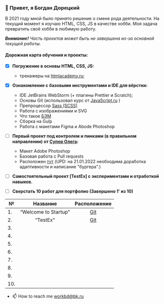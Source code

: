 

### 👋  Привет, я Богдан Дорецкий

В 2021 году мной было принято решение о смене рода деятельности. На текущий момент я изучаю HTML, CSS, JS в качестве хобби. Моя задача превратить своё хобби в любимую работу.

_**Внимание!**_
_Часть проектов может быть не завершена из-за основной текущей работы._

#### Дорожная карта обучения и проекты:

[1]: https://htmlacademy.ru/courses
[2]: https://youtube.com/playlist?list=PLDyvV36pndZFHXjXuwA_NywNrVQO0aQqb
[3]: https://sass-scss.ru
[4]: https://ru.bem.info/methodology
[5]: https://www.linkedin.com/in/r45h
[6]: https://github.com/R45H/bogdan-1
[7]: https://github.com/Lazard-Live/Test-Ex-task-1


- [x] **Погружение в основы HTML, CSS, JS:**
  - тренажеры  на [htmlacademy.ru][1];

- [x] **Ознакомление с базовыми инструментами и IDE для вёрстки:**
  - IDE JetBrains WebStorm (+ плагины Prettier и Scratch);
  - Основы Git (использовал курс от [JavaScript.ru][2]  )
  - Препроцессор [Sass (SCSS)][3]
  - Работа с изображениями и SVG
  - Что такое [БЭМ][4]
  - Сборка на Gulp
  - Работа с макетами Figma и Abode Photoshop


- [ ] **Первый проект под контролем и пинками (в правильном направлении) от [Супер Олега][5]:**
  - Макет Adobe Photoshop
  - Базовая работа с Pull requests
  - Расположен [тут][6]
       (UPD: на 21.01.2022 необходима доработка адаптивности и написание "бургера".)
    

- [ ] **Самостоятельный проект [TestEx] с экспериментами и отработкой навыков.**


- [ ] **Сверстать 10 работ для портфолио (Завершено 1' из 10)**
  
| №   |       Название       | Расположение |
|-----|:--------------------:|:------------:|
| 1.  | “Welcome to Startup” |   [Git][6]   |
| 2.  |       “TestEx”       |   [Git][7]   |
| 3.  |                      |              |
| 4.  |                      |              |
| 5.  |                      |              |
| 6.  |                      |              |
| 7.  |                      |              |
| 8.  |                      |              |
| 9.  |                      |              |
| 10. |                      |              |


- 📫 How to reach me workbd@bk.ru

